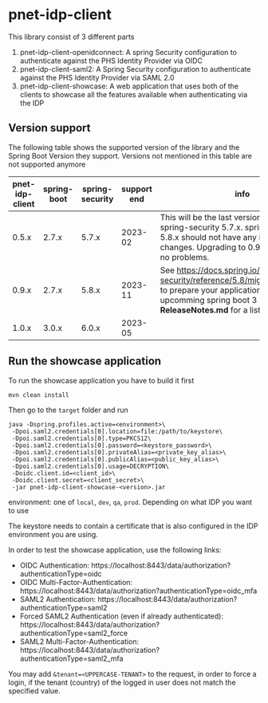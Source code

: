 # pnet-idp-client

This library consist of 3 different parts

 1. pnet-idp-client-openidconnect: A spring Security configuration to authenticate against the PHS Identity Provider via OIDC
 2. pnet-idp-client-saml2: A Spring Security configuration to authenticate against the PHS Identity Provider via SAML 2.0
 3. pnet-idp-client-showcase: A web application that uses both of the clients to showcase all the features available when authenticating via the IDP

## Version support

The following table shows the supported version of the library and the Spring Boot Version they support.
Versions not mentioned in this table are not supported anymore

|pnet-idp-client|spring-boot|spring-security|support end|info|
|---------------|-----------|---------------|-----------|----|
|0.5.x          |2.7.x      |5.7.x          |2023-02    |This will be the last version supporting spring-security 5.7.x. spring-security 5.8.x should not have any incopatible changes. Upgrading to 0.9.x should cause no problems.|
|0.9.x          |2.7.x      |5.8.x          |2023-11    |See https://docs.spring.io/spring-security/reference/5.8/migration/index.html to prepare your application for the upcomming spring boot 3 Change. See **ReleaseNotes.md** for a list of changes|
|1.0.x          |3.0.x      |6.0.x          |2023-05    ||

## Run the showcase application

To run the showcase application you have to build it first

`mvn clean install`

Then go to the `target` folder and run

```
java -Dspring.profiles.active=<environment>\
 -Dpoi.saml2.credentials[0].location=file:/path/to/keystore\
 -Dpoi.saml2.credentials[0].type=PKCS12\
 -Dpoi.saml2.credentials[0].password=<keystore_password>\
 -Dpoi.saml2.credentials[0].privateAlias=<private_key_alias>\
 -Dpoi.saml2.credentials[0].publicAlias=<public_key_alias>\
 -Dpoi.saml2.credentials[0].usage=DECRYPTION\
 -Doidc.client.id=<client_id>\
 -Doidc.client.secret=<client_secret>\
 -jar pnet-idp-client-showcase-<version>.jar
```

environment: one of `local`, `dev`, `qa`, `prod`. Depending on what IDP you want to use

The keystore needs to contain a certificate that is also configured in the IDP environment you are using.

In order to test the showcase application, use the following links:
- OIDC Authentication: https://localhost:8443/data/authorization?authenticationType=oidc
- OIDC Multi-Factor-Authentication: https://localhost:8443/data/authorization?authenticationType=oidc_mfa
- SAML2 Authentication: https://localhost:8443/data/authorization?authenticationType=saml2
- Forced SAML2 Authentication (even if already authenticated): https://localhost:8443/data/authorization?authenticationType=saml2_force
- SAML2 Multi-Factor-Authentication: https://localhost:8443/data/authorization?authenticationType=saml2_mfa

You may add `&tenant=<UPPERCASE-TENANT>` to the request, in order to force a login, if the tenant (country) of the logged in user does not match the specified value.
